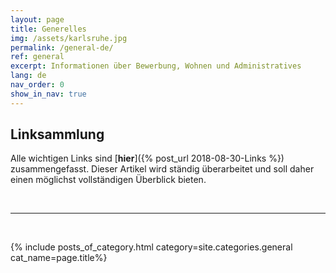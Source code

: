 ```yaml
---
layout: page
title: Generelles
img: /assets/karlsruhe.jpg
permalink: /general-de/
ref: general
excerpt: Informationen über Bewerbung, Wohnen und Administratives
lang: de
nav_order: 0
show_in_nav: true
---
```


## Linksammlung
Alle wichtigen Links sind [**hier**]({% post_url 2018-08-30-Links %}) zusammengefasst. Dieser Artikel wird ständig überarbeitet und soll daher
einen möglichst vollständigen Überblick bieten.

<br>
<hr>
<br>

{% include posts_of_category.html category=site.categories.general cat_name=page.title%}

